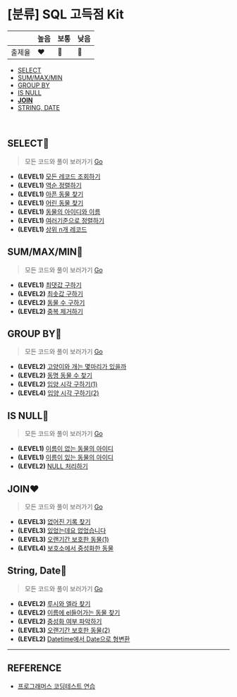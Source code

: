 # [분류] SQL 고득점 Kit

| |높음|보통|낮음|
|--|--|--|--|
|출제율|❤️|💛|💙| 

- [SELECT](readme.md#SELECT)
- [SUM/MAX/MIN](readme.md#SUMMAXMIN)
- [GROUP BY](readme.md#GROUP-BY)
- [IS NULL](readme.md#IS-NULL)
- [__JOIN__](readme.md#JOIN)
- [STRING, DATE](readme.md#STRING-DATE)
<br/>

## SELECT💙
> 모든 코드와 풀이 보러가기 [Go](https://github.com/ss-won/For-Coding-Test/blob/master/Programmers/sqlKit/select.md)

- __(LEVEL1)__ [모든 레코드 조회하기](https://programmers.co.kr/learn/courses/30/lessons/59034)
- __(LEVEL1)__ [역순 정렬하기](https://programmers.co.kr/learn/courses/30/lessons/59035)
- __(LEVEL1)__ [아픈 동물 찾기](https://programmers.co.kr/learn/courses/30/lessons/59036)
- __(LEVEL1)__ [어린 동물 찾기](https://programmers.co.kr/learn/courses/30/lessons/59037)
- __(LEVEL1)__ [동물의 아이디와 이름](https://programmers.co.kr/learn/courses/30/lessons/59403)
- __(LEVEL1)__ [여러기준으로 정렬하기](https://programmers.co.kr/learn/courses/30/lessons/59404)
- __(LEVEL1)__ [상위 n개 레코드](https://programmers.co.kr/learn/courses/30/lessons/59405)

## SUM/MAX/MIN💛
> 모든 코드와 풀이 보러가기 [Go](https://github.com/ss-won/For-Coding-Test/blob/master/Programmers/sqlKit/summaxmin.md)

- __(LEVEL1)__ [최댓값 구하기](https://programmers.co.kr/learn/courses/30/lessons/59415)
- __(LEVEL2)__ [최솟값 구하기](https://programmers.co.kr/learn/courses/30/lessons/59038)
- __(LEVEL2)__ [동물 수 구하기](https://programmers.co.kr/learn/courses/30/lessons/59406)
- __(LEVEL2)__ [중복 제거하기](https://programmers.co.kr/learn/courses/30/lessons/59408)

## GROUP BY💛
> 모든 코드와 풀이 보러가기 [Go](https://github.com/ss-won/For-Coding-Test/blob/master/Programmers/sqlKit/groupby.md)

- __(LEVEL2)__ [고양이와 개는 몇마리가 있을까](https://programmers.co.kr/learn/courses/30/lessons/59040)
- __(LEVEL2)__ [동명 동물 수 찾기](https://programmers.co.kr/learn/courses/30/lessons/59041)
- __(LEVEL2)__ [입양 시각 구하기(1)](https://programmers.co.kr/learn/courses/30/lessons/59412)
- __(LEVEL4)__ [입양 시각 구하기(2)](https://programmers.co.kr/learn/courses/30/lessons/59413)

## IS NULL💙
> 모든 코드와 풀이 보러가기 [Go](https://github.com/ss-won/For-Coding-Test/blob/master/Programmers/sqlKit/isnull.md)

- __(LEVEL1)__ [이름이 없는 동물의 아이디](https://programmers.co.kr/learn/courses/30/lessons/59039)
- __(LEVEL1)__ [이름이 있는 동물의 아이디](https://programmers.co.kr/learn/courses/30/lessons/59407)
- __(LEVEL2)__ [NULL 처리하기](https://programmers.co.kr/learn/courses/30/lessons/59410)

## JOIN❤
> 모든 코드와 풀이 보러가기 [Go](https://github.com/ss-won/For-Coding-Test/blob/master/Programmers/sqlKit/join.md)

- __(LEVEL3)__ [없어진 기록 찾기](https://programmers.co.kr/learn/courses/30/lessons/59042)
- __(LEVEL3)__ [있었는데요 없었습니다](https://programmers.co.kr/learn/courses/30/lessons/59043)
- __(LEVEL3)__ [오랜기간 보호한 동물(1)](https://programmers.co.kr/learn/courses/30/lessons/59044)
- __(LEVEL4)__ [보호소에서 중성화한 동물](https://programmers.co.kr/learn/courses/30/lessons/59045)

## String, Date💙
> 모든 코드와 풀이 보러가기 [Go](https://github.com/ss-won/For-Coding-Test/blob/master/Programmers/sqlKit/stringdate.md)

- __(LEVEL2)__ [루시와 엘라 찾기](https://programmers.co.kr/learn/courses/30/lessons/59046)
- __(LEVEL2)__ [이름에 el들어가는 동물 찾기](https://programmers.co.kr/learn/courses/30/lessons/59047)
- __(LEVEL2)__ [중성화 여부 파악하기](https://programmers.co.kr/learn/courses/30/lessons/59409)
- __(LEVEL3)__ [오랜기간 보호한 동물(2)](https://programmers.co.kr/learn/courses/30/lessons/59411)
- __(LEVEL2)__ [Datetime에서 Date으로 형변환](https://programmers.co.kr/learn/courses/30/lessons/59414)
<hr>

## REFERENCE
- [프로그래머스 코딩테스트 연습](https://programmers.co.kr/learn/challenges)

